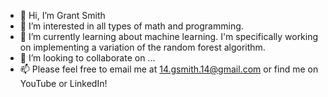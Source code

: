 - 👋 Hi, I’m Grant Smith
- 👀 I’m interested in all types of math and programming.
- 🌱 I’m currently learning about machine learning. I'm specifically working on implementing a variation of the random forest algorithm.
- 💞️ I’m looking to collaborate on ...
- 📫 Please feel free to email me at 14.gsmith.14@gmail.com or find me on YouTube or LinkedIn!

<!---
GSmithApps/GSmithApps is a ✨ special ✨ repository because its `README.md` (this file) appears on your GitHub profile.
You can click the Preview link to take a look at your changes.
--->
